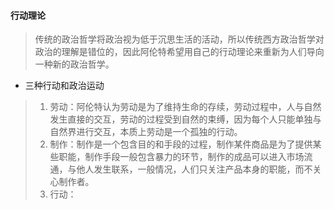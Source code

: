 #### 行动理论
> 传统的政治哲学将政治视为低于沉思生活的活动，所以传统西方政治哲学对政治的理解是错位的，因此阿伦特希望用自己的行动理论来重新为人们导向一种新的政治哲学。

* 三种行动和政治运动
> 1. 劳动：阿伦特认为劳动是为了维持生命的存续，劳动过程中，人与自然发生直接的交互，劳动的过程受到自然的束缚，因为每个人只能单独与自然界进行交互，本质上劳动是一个孤独的行动。
> 2. 制作：制作是一个包含目的和手段的过程，制作某件商品是为了提供某些职能，制作手段一般包含暴力的环节，制作的成品可以进入市场流通，与他人发生联系，一般情况，人们只关注产品本身的职能，而不关心制作者。
> 3. 行动：